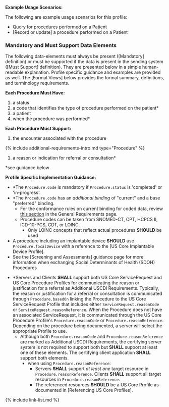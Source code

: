 
**Example Usage Scenarios:**

The following are example usage scenarios for this profile:

-   Query for procedures performed on a Patient
-  [Record or update]  a procedure performed on a Patient


### Mandatory and Must Support Data Elements


The following data-elements must always be present ([Mandatory] definition) or must be supported if the data is present in the sending system ([Must Support] definition). They are presented below in a simple human-readable explanation.  Profile specific guidance and examples are provided as well.  The [Formal Views] below provides the  formal summary, definitions, and  terminology requirements.  

**Each Procedure Must Have:**

1.  a status
2.  a code that identifies the type of procedure performed on the patient*
3.  a patient
4.  when the procedure was performed*

**Each Procedure Must Support:**

1. the encounter associated with the procedure

{% include additional-requirements-intro.md type="Procedure" %}

1. a reason or indication for referral or consultation*

*see guidance below

**Profile Specific Implementation Guidance:**

- \*The `Procedure.code` is mandatory if `Procedure.status` is 'completed' or 'in-progress'.
- <span class="bg-success" markdown="1">\*The `Procedure.code` has an *additional binding* of "current" and a base "preferred" binding.</span><!-- new-content -->
   - <span class="bg-success" markdown="1">For the conformance rules on current binding for coded data, review [this section](general-requirements.html#current-binding-for-coded-elements) in the General Requirements page.</span><!-- new-content -->
   - Procedure codes can be taken from SNOMED-CT, CPT, HCPCS II, ICD-10-PCS, CDT, or LOINC.
      - Only LOINC concepts that reflect actual procedures **SHOULD** be used
- A procedure including an implantable device **SHOULD** use `Procedure.focalDevice` with a reference to the [US Core Implantable Device Profile].
- See the [Screening and Assessments] guidance page for more information when exchanging Social Determinants of Health (SDOH) Procedures

<div class="bg-success" markdown="1">

- *Servers and Clients **SHALL** support both US Core ServiceRequest and US Core Procedure Profiles for communicating the reason or justification for a referral as Additional USCDI Requirements. Typically, the reason or justification for a referral or consultation is communicated through `Procedure.basedOn` linking the Procedure to the US Core ServiceRequest Profile that includes either `ServiceRequest.reasonCode` or `ServiceRequest.reasonReference`. When the Procedure does not have an associated ServiceRequest, it is communicated through the US Core Procedure Profile's `Procedure.reasonCode` or `Procedure.reasonReference`.  Depending on the procedure being documented, a server will select the appropriate Profile to use.
  - Although both `Procedure.reasonCode` and `Procedure.reasonReference` are marked as Additional USCDI Requirements, the certifying server system is not required to support both but **SHALL** support at least one of these elements. The certifying client application **SHALL** support both elements.
     - when using  `Procedure.reasonReference`:
       - Servers **SHALL** support *at least one* target resource in `Procedure.reasonReference`. Clients **SHALL** support all target resources in `Procedure.reasonReference`.
       - The referenced resources **SHOULD** be a US Core Profile as documented in [Referencing US Core Profiles].

</div><!-- new-content -->

{% include link-list.md %}
